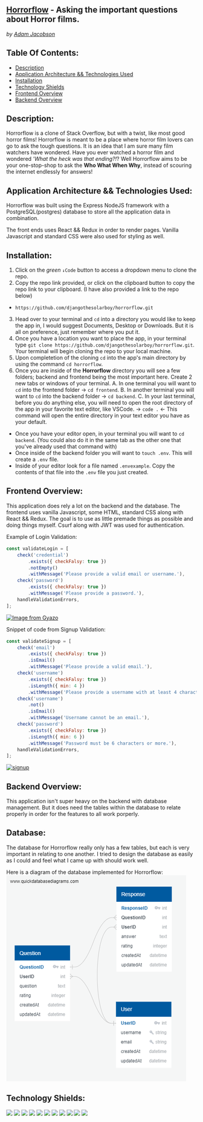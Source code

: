 [Horrorflow]() - Asking the important questions about Horror films.
---
*by [Adam Jacobson](https://github.com/djangothesolarboy)*

Table Of Contents:
---
- [Description](https://github.com/djangothesolarboy/horrorflow#Description)
- [Application Architecture && Technologies Used](https://github.com/djangothesolarboy/horrorflow#Application-Architecture-&&-Technologies-Used)
- [Installation](https://github.com/djangothesolarboy/horrorflow#Installation)
- [Technology Shields](https://github.com/djangothesolarboy/horrorflow#Technology-Shields)
- [Frontend Overview](https://github.com/djangothesolarboy/horrorflow#Frontend-Overview)
- [Backend Overview](https://github.com/djangothesolarboy/horrorflow#Backend-Overview)


Description:
---
Horrorflow is a clone of Stack Overflow, but with a twist, like most good horror films! Horrorflow is meant to be a place where horror film lovers can go to ask the tough questions. It is an idea that I am sure many film watchers have wondered. Have you ever watched a horror film and wondered *'What the heck was that ending?!*? Well Horrorflow aims to be your one-stop-shop to ask the **Who What When Why**, instead of scouring the internet endlessly for answers!

Application Architecture && Technologies Used:
---
Horrorflow was built using the Express NodeJS framework with a PostgreSQL(postgres) database to store all the application data in combination.

The front ends uses React && Redux in order to render pages. Vanilla Javascript and standard CSS were also used for styling as well. 

Installation:
---
1. Click on the *green* ```↓Code``` button to access a dropdown menu to clone the repo.
2. Copy the repo link provided, or click on the clipboard button to copy the repo link to your clipboard. (I have also provided a link to the repo below)
 - ```https://github.com/djangothesolarboy/horrorflow.git```
3. Head over to your terminal and ```cd``` into a directory you would like to keep the app in, I would suggest Documents, Desktop or Downloads. But it is all on preference, just remember where you put it.
4. Once you have a location you want to place the app, in your terminal type ```git clone https://github.com/djangothesolarboy/horrorflow.git```. Your terminal will begin cloning the repo to your local machine.
5. Upon completetion of the cloning ```cd``` into the app's main directory by using the command ```cd horrorflow```.
6. Once you are inside of the **Horrorflow** directory you will see a few folders; backend and frontend being the most important here. Create 2 new tabs or windows of your terminal.
 A. In one terminal you will want to ```cd``` into the frontend folder -> ```cd frontend```.
 B. In another terminal you will want to ```cd``` into the backend folder -> ```cd backend```.
 C. In your last terminal, before you do anything else, you will need to open the root directory of the app in your favorite text editor, like VSCode. -> ```code .``` <- This command will open the entire directory in your text editor you have as your default.
  - Once you have your editor open, in your terminal you will want to ```cd backend```. (You could also do it in the same tab as the other one that you've already used that command with)
  - Once inside of the backend folder you will want to ```touch .env```. This will create a ```.env``` file.
  - Inside of your editor look for a file named ```.envexample```. Copy the contents of that file into the ```.env``` file you just created.


Frontend Overview:
---
This application does rely a lot on the backend and the database. The frontend uses vanilla Javascript, some HTML, standard CSS along with React && Redux. The goal is to use as little premade things as possible and doing things myself. Csurf along with JWT was used for authentication.

Example of Login Validation:
```js
const validateLogin = [
    check('credential')
        .exists({ checkFalsy: true })
        .notEmpty()
        .withMessage('Please provide a valid email or username.'),
    check('password')
        .exists({ checkFalsy: true })
        .withMessage('Please provide a password.'),
    handleValidationErrors,
];
```
[![Image from Gyazo](https://i.gyazo.com/80d8ad1dec38562aa15c8d5b5f67b798.gif)](https://gyazo.com/80d8ad1dec38562aa15c8d5b5f67b798)

Snippet of code from Signup Validation:
```js
const validateSignup = [
    check('email')
        .exists({ checkFalsy: true })
        .isEmail()
        .withMessage('Please provide a valid email.'),
    check('username')
        .exists({ checkFalsy: true })
        .isLength({ min: 4 })
        .withMessage('Please provide a username with at least 4 characters.'),
    check('username')
        .not()
        .isEmail()
        .withMessage('Username cannot be an email.'),
    check('password')
        .exists({ checkFalsy: true })
        .isLength({ min: 6 })
        .withMessage('Password must be 6 characters or more.'),
    handleValidationErrors,
];
```

[![signup](https://i.gyazo.com/b5663c8570bf4f702728901731983a88.gif)](https://gyazo.com/b5663c8570bf4f702728901731983a88)


Backend Overview:
---
This application isn't super heavy on the backend with database management. But it does need the tables within the database to relate properly in order for the features to all work porperly.

Database:
---
The database for Horrorflow really only has a few tables, but each is very important in relating to one another. I tried to design the database as easily as I could and feel what I came up with should work well. 

Here is a diagram of the database implemented for Horrorflow:
![database diagram](./readme-resources/diagram.png)



Technology Shields:
---
![](https://img.shields.io/badge/Code-JavaScript-informational?style=flat&logo=JavaScript&logoColor=white&color=ff0000) 
![](https://img.shields.io/badge/Code-HTML-informational?style=flat&logo=HTML5&logoColor=white&color=ff0000) 
![](https://img.shields.io/badge/Code-CSS-informational?style=flat&logo=CSS3&logoColor=white&color=ff0000) 
![](https://img.shields.io/badge/Library-React-informational?style=flat&logo=React&logoColor=white&color=ff0000)
 ![](https://img.shields.io/badge/Tools-Redux-informational?style=flat&logo=Redux&logoColor=white&color=ff0000) 
![](https://img.shields.io/badge/Tools-npm-informational?style=flat&logo=NPM&logoColor=white&color=000000)
 ![](https://img.shields.io/badge/Tools-Nodemon-informational?style=flat&logo=Nodemon&logoColor=white&color=000000) 
![](https://img.shields.io/badge/Tools-Node.js-informational?style=flat&logo=Node.js&logoColor=white&color=000000) 
![](https://img.shields.io/badge/Tools-Git-informational?style=flat&logo=Git&logoColor=white&color=000000) 
![](https://img.shields.io/badge/Tools-Postman-informational?style=flat&logo=Postman&logoColor=white&color=000000) 
![](https://img.shields.io/badge/Tools-PostgreSQL-informational?style=flat&logo=PostgreSQL&logoColor=white&color=000000) 